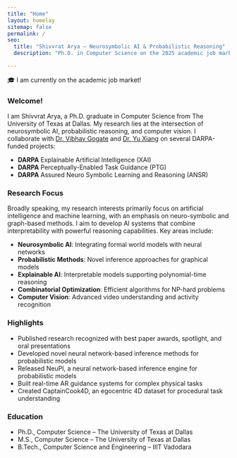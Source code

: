 ```yaml
---
title: "Home"
layout: homelay
sitemap: false
permalink: /
seo:
  title: "Shivvrat Arya – Neurosymbolic AI & Probabilistic Reasoning"
  description: "Ph.D. in Computer Science on the 2025 academic job market."

---
```


<link rel="stylesheet" href="{{ '/assets/css/responsive.css' | relative_url }}">

<div class="alert alert-info">
🎓 I am currently on the academic job market! 
</div>

### Welcome!

I am Shivvrat Arya, a Ph.D. graduate in Computer Science from The University of Texas at Dallas. My research lies at the intersection of neurosymbolic AI, probabilistic reasoning, and computer vision. I collaborate with [Dr. Vibhav Gogate](https://personal.utdallas.edu/~vibhav.gogate/) and [Dr. Yu Xiang](https://yuxng.github.io/) on several DARPA-funded projects:

- **DARPA** Explainable Artificial Intelligence (XAI)
- **DARPA** Perceptually-Enabled Task Guidance (PTG)
- **DARPA** Assured Neuro Symbolic Learning and Reasoning (ANSR)

### Research Focus 

Broadly speaking, my research interests primarily focus on artificial intelligence and machine learning, with an emphasis on neuro-symbolic and graph-based methods. I aim to develop AI systems that combine interpretability with powerful reasoning capabilities. Key areas include:

- **Neurosymbolic AI**: Integrating formal world models with neural networks
- **Probabilistic Methods**: Novel inference approaches for graphical models
- **Explainable AI**: Interpretable models supporting polynomial-time reasoning
- **Combinatorial Optimization**: Efficient algorithms for NP-hard problems
- **Computer Vision**: Advanced video understanding and activity recognition

### Highlights

- Published research recognized with best paper awards, spotlight, and oral presentations
- Developed novel neural network-based inference methods for probabilistic models
- Released NeuPI, a neural network-based inference engine for probabilistic models
- Built real-time AR guidance systems for complex physical tasks
- Created CaptainCook4D, an egocentric 4D dataset for procedural task understanding

### Education

- Ph.D., Computer Science – The University of Texas at Dallas
- M.S., Computer Science – The University of Texas at Dallas
- B.Tech., Computer Science and Engineering – IIIT Vadodara



<!-- ### Future Research Directions 🚀

I aim to advance the field of AI through:
- Scaling neurosymbolic systems to real-world applications
- Developing more robust probabilistic inference methods
- Creating interpretable AI systems for safety-critical domains -->

[//]: # (Contact information and other details can be added in the sidebar)
